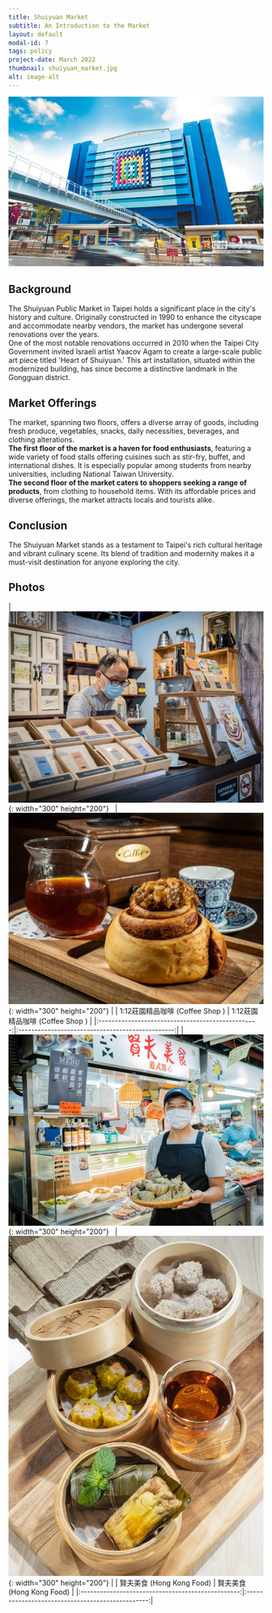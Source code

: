 ```yaml
---
title: Shuiyuan Market
subtitle: An Introduction to the Market
layout: default
modal-id: 7
tags: policy
project-date: March 2022
thumbnail: shuiyuan_market.jpg
alt: image-alt
---
```


![Shuiyuan Market](img/portfolio/shuiyuan_market.jpg)

## Background

The Shuiyuan Public Market in Taipei holds a significant place in the city's history and culture. Originally constructed in 1990 to enhance the cityscape and accommodate nearby vendors, the market has undergone several renovations over the years.  
One of the most notable renovations occurred in 2010 when the Taipei City Government invited Israeli artist Yaacov Agam to create a large-scale public art piece titled 'Heart of Shuiyuan.' This art installation, situated within the modernized building, has since become a distinctive landmark in the Gongguan district.


## Market Offerings

The market, spanning two floors, offers a diverse array of goods, including fresh produce, vegetables, snacks, daily necessities, beverages, and clothing alterations.  
**The first floor of the market is a haven for food enthusiasts**, featuring a wide variety of food stalls offering cuisines such as stir-fry, buffet, and international dishes. It is especially popular among students from nearby universities, including National Taiwan University.  
**The second floor of the market caters to shoppers seeking a range of products**, from clothing to household items. With its affordable prices and diverse offerings, the market attracts locals and tourists alike.


## Conclusion

The Shuiyuan Market stands as a testament to Taipei's rich cultural heritage and vibrant culinary scene. Its blend of tradition and modernity makes it a must-visit destination for anyone exploring the city.


## Photos

|   ![Shuiyuan Market](img/portfolio/coffee_shop.jpg){: width="300" height="200"} &nbsp; | &nbsp; ![Shuiyuan Market](img/portfolio/coffee2.jpg){: width="300" height="200"}    |
|          1:12莊園精品咖啡 (Coffee Shop )           |          1:12莊園精品咖啡 (Coffee Shop )          |
|:-------------------------------------------------:|:------------------------------------------------:|
| ![Shuiyuan Market](img/portfolio/hongkong1.jpg){: width="300" height="200"}  &nbsp; | &nbsp; ![Shuiyuan Market](img/portfolio/hongkong2.jpg){: width="300" height="200"}  |
|              賢夫美食 (Hong Kong Food)             |              賢夫美食 (Hong Kong Food)            |
|:-------------------------------------------------:|:------------------------------------------------:|